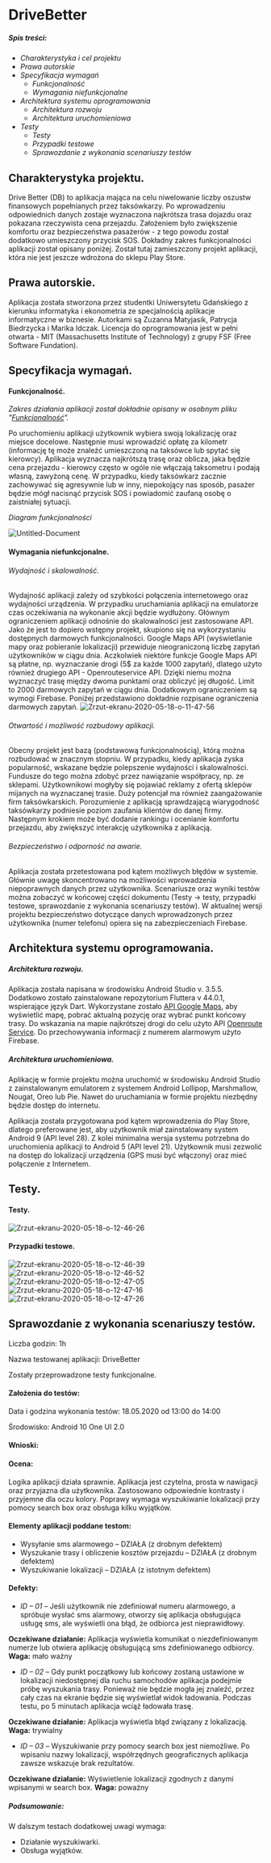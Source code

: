 # DriveBetter

##### *Spis treści:*
* *Charakterystyka i cel projektu*
* *Prawa autorskie*
* *Specyfikacja wymagań*
  * *Funkcjonalność*
  * *Wymagania niefunkcjonalne*
* *Architektura systemu oprogramowania*
  * *Architektura rozwoju*
  * *Architektura uruchomieniowa*
* *Testy*
  * *Testy*
  * *Przypadki testowe*
  * *Sprawozdanie z wykonania scenariuszy testów*

## Charakterystyka projektu.
Drive Better (DB) to aplikacja mająca na celu niwelowanie liczby oszustw finansowych popełnianych przez taksówkarzy. Po wprowadzeniu odpowiednich danych zostaje wyznaczona najkrótsza trasa dojazdu oraz pokazana rzeczywista cena przejazdu.  Założeniem było zwiększenie komfortu oraz bezpieczeństwa pasażerów - z tego powodu został dodatkowo umieszczony przycisk SOS. Dokładny zakres funkcjonalności aplikacji został opisany poniżej. Został tutaj zamieszczony projekt aplikacji, która nie jest jeszcze wdrożona do sklepu Play Store.

## Prawa autorskie.
Aplikacja została stworzona przez studentki Uniwersytetu Gdańskiego z kierunku informatyka i ekonometria ze specjalnością aplikacje informatyczne w biznesie. Autorkami są Zuzanna Matyjasik, Patrycja Biedrzycka i Marika Idczak. Licencja do oprogramowania jest w pełni otwarta - MIT (Massachusetts Institute of Technology) z grupy FSF (Free Software Fundation).

## Specyfikacja wymagań.
#### Funkcjonalność.
*Zakres działania aplikacji został dokładnie opisany w osobnym pliku "[Funkcjonalność](https://github.com/zuzannamatyjasik/drive-better/blob/master/funkcjonalnosc.md)".*

Po uruchomieniu aplikacji użytkownik wybiera swoją lokalizację oraz miejsce docelowe. Następnie musi wprowadzić opłatę za kilometr (informację tę może znaleźć umieszczoną na taksówce lub spytać się kierowcy). Aplikacja wyznacza najkrótszą trasę oraz oblicza, jaka będzie cena przejazdu - kierowcy często w ogóle nie włączają taksometru i podają własną, zawyżoną cenę. W przypadku, kiedy taksówkarz zacznie zachowywać się agresywnie lub w inny, niepokojący nas sposób, pasażer będzie mógł nacisnąć przycisk SOS i powiadomić zaufaną osobę o zaistniałej sytuacji.

*Diagram funkcjonalności*

<img src="https://i.ibb.co/R4wWh48/Untitled-Document.png" alt="Untitled-Document" border="0" />

#### Wymagania niefunkcjonalne.
###### Wydajność i skalowalność.
Wydajność aplikacji zależy od szybkości połączenia internetowego oraz wydajności urządzenia. W przypadku uruchamiania aplikacji na emulatorze czas oczekiwania na wykonanie akcji będzie wydłużony. Głównym ograniczeniem aplikacji odnośnie do skalowalności jest zastosowane API. Jako że jest to dopiero wstępny projekt, skupiono się na wykorzystaniu dostępnych darmowych funkcjonalności. Google Maps API (wyświetlanie mapy oraz pobieranie lokalizacji) przewiduje nieograniczoną liczbę zapytań użytkowników w ciągu dnia. Aczkolwiek niektóre funkcje Google Maps API są płatne, np. wyznaczanie drogi (5$ za każde 1000 zapytań), dlatego użyto również drugiego API - Openrouteservice API. Dzięki niemu można wyznaczyć trasę między dwoma punktami oraz obliczyć jej długość. Limit to 2000 darmowych zapytań w ciągu dnia. Dodatkowym ograniczeniem są wymogi Firebase. Poniżej przedstawiono dokładnie rozpisane ograniczenia darmowych zapytań.
<img src="https://i.ibb.co/fY6C6p6/Zrzut-ekranu-2020-05-18-o-11-47-56.png" alt="Zrzut-ekranu-2020-05-18-o-11-47-56" border="0">

###### Otwartość i możliwość rozbudowy aplikacji.
Obecny projekt jest bazą (podstawową funkcjonalnością), którą można rozbudować w znacznym stopniu. W przypadku, kiedy aplikacja zyska popularność, wskazane będzie polepszenie wydajności i skalowalności. Fundusze do tego można zdobyć przez nawiązanie współpracy, np. ze sklepami. Użytkownikowi mogłyby się pojawiać reklamy z ofertą sklepów mijanych na wyznaczanej trasie. Duży potencjał ma również zaangażowanie firm taksówkarskich. Porozumienie z aplikacją sprawdzającą wiarygodność taksówkarzy podniesie poziom zaufania klientów do danej firmy. Następnym krokiem może być dodanie rankingu i ocenianie komfortu przejazdu, aby zwiększyć interakcję użytkownika z aplikacją.

###### Bezpieczeństwo i odporność na awarie.
Aplikacja została przetestowana pod kątem możliwych błędów w systemie. Głównie uwagę skoncentrowano na możliwości wprowadzenia niepoprawnych danych przez użytkownika. Scenariusze oraz wyniki testów można zobaczyć w końcowej części dokumentu (Testy -> testy, przypadki testowe, sprawozdanie z wykonania scenariuszy testów). W aktualnej wersji projektu bezpieczeństwo dotyczące danych wprowadzonych przez użytkownika (numer telefonu) opiera się na zabezpieczeniach Firebase. 

## Architektura systemu oprogramowania.
##### Architektura rozwoju.
Aplikacja została napisana w środowisku Android Studio v. 3.5.5. Dodatkowo zostało zainstalowane repozytorium Fluttera v 44.0.1, wspierające język Dart. Wykorzystane zostało [API Google Maps](https://developers.google.com/maps/documentation), aby wyświetlić mapę, pobrać aktualną pozycję oraz wybrać punkt końcowy trasy. Do wskazania na mapie najkrótszej drogi do celu użyto API [Openroute Service](https://openrouteservice.org). Do przechowywania informacji z numerem alarmowym użyto Firebase.
##### Architektura uruchomieniowa.
Aplikację w formie projektu można uruchomić w środowisku Android Studio z zainstalowanym emulatorem z systemem Android Lollipop, Marshmallow, Nougat, Oreo lub Pie. Nawet do uruchamiania w formie projektu niezbędny będzie dostęp do internetu.

Aplikacja została przygotowana pod kątem wprowadzenia do Play Store, dlatego preferowane jest, aby użytkownik miał zainstalowany system Android 9 (API level 28). Z kolei minimalna wersja systemu potrzebna do uruchomienia aplikacji to Android 5 (API level 21). Użytkownik musi zezwolić na dostęp do lokalizacji urządzenia (GPS musi być włączony) oraz mieć połączenie z Internetem.

## Testy.
#### Testy.

<img src="https://i.ibb.co/JR2TWJk/Zrzut-ekranu-2020-05-18-o-12-46-26.png" alt="Zrzut-ekranu-2020-05-18-o-12-46-26" border="0">

#### Przypadki testowe.

<img src="https://i.ibb.co/1Zbg3hX/Zrzut-ekranu-2020-05-18-o-12-46-39.png" alt="Zrzut-ekranu-2020-05-18-o-12-46-39" border="0">
<img src="https://i.ibb.co/LpZwt8r/Zrzut-ekranu-2020-05-18-o-12-46-52.png" alt="Zrzut-ekranu-2020-05-18-o-12-46-52" border="0">
<img src="https://i.ibb.co/v476LnS/Zrzut-ekranu-2020-05-18-o-12-47-05.png" alt="Zrzut-ekranu-2020-05-18-o-12-47-05" border="0">
<img src="https://i.ibb.co/rtmr7dV/Zrzut-ekranu-2020-05-18-o-12-47-16.png" alt="Zrzut-ekranu-2020-05-18-o-12-47-16" border="0">
<img src="https://i.ibb.co/FKjhxvW/Zrzut-ekranu-2020-05-18-o-12-47-26.png" alt="Zrzut-ekranu-2020-05-18-o-12-47-26" border="0">

## Sprawozdanie z wykonania scenariuszy testów.

Liczba godzin: 1h

Nazwa testowanej aplikacji: DriveBetter

Zostały przeprowadzone testy funkcjonalne.

#### Założenia do testów:

Data i godzina wykonania testów: 18.05.2020 od 13:00 do 14:00

Środowisko: Android 10 One UI 2.0 

#### Wnioski:

#### Ocena: 
Logika aplikacji działa sprawnie. Aplikacja jest czytelna, prosta w nawigacji oraz przyjazna dla użytkownika. Zastosowano odpowiednie kontrasty i przyjemne dla oczu kolory. Poprawy wymaga wyszukiwanie lokalizacji przy pomocy search box oraz obsługa kilku wyjątków.

#### Elementy aplikacji poddane testom:
* Wysyłanie sms alarmowego – DZIAŁA (z drobnym defektem)
* Wyszukanie trasy i obliczenie kosztów przejazdu – DZIAŁA (z drobnym defektem)
* Wyszukiwanie lokalizacji – DZIAŁA (z istotnym defektem)

#### Defekty:
* *ID – 01 –*
Jeśli użytkownik nie zdefiniował numeru alarmowego, a spróbuje wysłać sms alarmowy, otworzy się aplikacja obsługująca usługę sms, ale wyświetli ona błąd, że odbiorca jest nieprawidłowy.

**Oczekiwane działanie:** Aplikacja wyświetla komunikat o niezdefiniowanym numerze lub otwiera aplikację obsługującą sms zdefiniowanego odbiorcy.
**Waga:** mało ważny 

* *ID – 02 –*
Gdy punkt początkowy lub końcowy zostaną ustawione w lokalizacji niedostępnej dla ruchu samochodów aplikacja podejmie próbę wyszukania trasy. Ponieważ nie będzie mogła jej znaleźć, przez cały czas na ekranie będzie się wyświetlał widok ładowania. Podczas testu, po 5 minutach aplikacja wciąż ładowała trasę.

**Oczekiwane działanie:** Aplikacja wyświetla błąd związany z lokalizacją.
**Waga:** trywialny

* *ID – 03 –*
Wyszukiwanie przy pomocy search box jest niemożliwe. Po wpisaniu nazwy lokalizacji, współrzędnych geograficznych aplikacja zawsze wskazuje brak rezultatów.

**Oczekiwane działanie:** Wyświetlenie lokalizacji zgodnych z danymi wpisanymi w search box.
**Waga:** poważny

##### Podsumowanie:
W dalszym testach dodatkowej uwagi wymaga:
* Działanie wyszukiwarki.
* Obsługa wyjątków.
